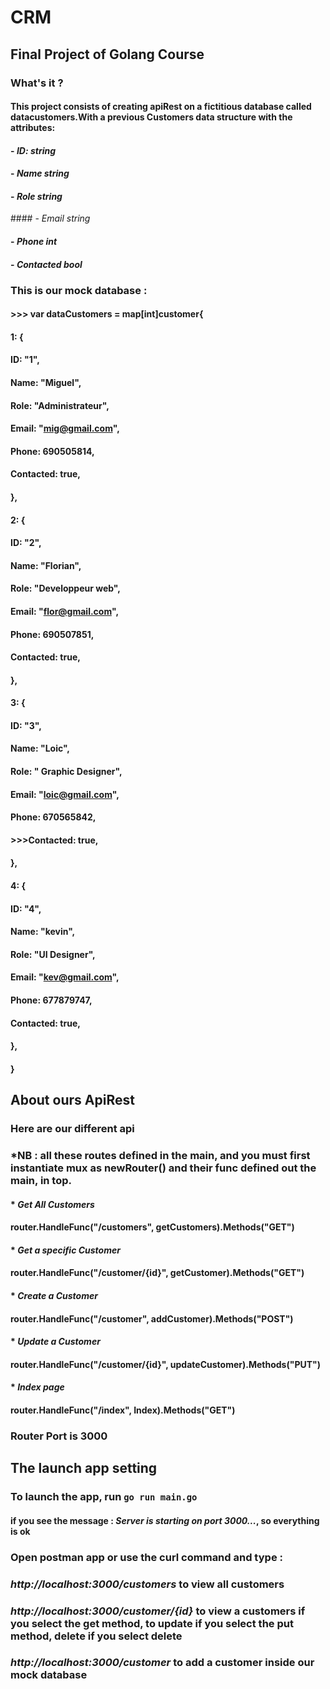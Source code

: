 # **CRM**

## Final Project of Golang Course
### What's it ?

#### This project consists of creating apiRest on a fictitious database called datacustomers.With a previous Customers data structure with the attributes: 
#### - *ID:        string* 
#### - *Name      string*
#### - *Role      string*
#### - *Email     string*
#### - *Phone     int*    
#### - *Contacted bool* 

### This is our mock database : 
#### >>> var dataCustomers = map[int]customer{
####  	   1: {
####		    ID:        "1",
####        	Name:      "Miguel",
####		    Role:      "Administrateur",
#### 	    	Email:     "mig@gmail.com",
####		    Phone:     690505814,
####		    Contacted: true,
####	    },
####	   2: {
####		    ID:        "2",
####		    Name:      "Florian",
####		    Role:      "Developpeur web",
####		    Email:     "flor@gmail.com",
####		    Phone:     690507851,
####		    Contacted: true,
####	    },
####	   3: {
####		    ID:        "3",
####		    Name:      "Loic",
####		    Role:      " Graphic Designer",
####		    Email:     "loic@gmail.com",
####		    Phone:     670565842,
####		    >>>Contacted: true,
####	    },
####	   4: {
####		    ID:        "4",
####		    Name:      "kevin",
####		    Role:      "UI Designer",
####		    Email:     "kev@gmail.com",
####		    Phone:     677879747,
####		    Contacted: true,
####	},
#### }

## About ours ApiRest

### Here are our different api
### *NB : all these routes defined in the main, and you must first instantiate mux as newRouter() and their func defined out the main, in top.

#### * _Get All Customers_

#### router.HandleFunc("/customers", getCustomers).Methods("GET")

#### * _Get a specific Customer_

#### router.HandleFunc("/customer/{id}", getCustomer).Methods("GET")

#### * _Create a Customer_

#### router.HandleFunc("/customer", addCustomer).Methods("POST")

#### * _Update a Customer_

#### router.HandleFunc("/customer/{id}", updateCustomer).Methods("PUT")

#### * _Index page_

#### router.HandleFunc("/index", Index).Methods("GET")

### Router Port is **3000**

## The launch app setting

### To launch the app, run `go run main.go`

#### if you see the message : *Server is starting on port 3000...*, so everything is ok

### Open postman app or use the curl command and type :
### *http://localhost:3000/customers* to view all customers
### *http://localhost:3000/customer/{id}* to view a customers if you select the get method, to update if you select the put method, delete if you select delete
### *http://localhost:3000/customer* to add a customer inside our mock database 
